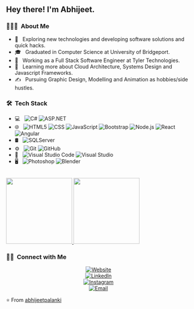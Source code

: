<h2> Hey there! I'm Abhijeet.</h2>

<h3> 👨🏻‍💻 &nbsp;About Me </h3>

- 🤔 &nbsp; Exploring new technologies and developing software solutions and quick hacks.
- 🎓 &nbsp; Graduated in Computer Science at University of Bridgeport.
- 💼 &nbsp; Working as a Full Stack Software Engineer at Tyler Technologies.
- 🌱 &nbsp; Learning more about Cloud Architecture, Systems Design and Javascript Frameworks.
- ✍️ &nbsp; Pursuing Graphic Design, Modelling and Animation as hobbies/side hustles.

<h3> 🛠 &nbsp;Tech Stack</h3>

- 💻 &nbsp;
  ![C#](https://img.shields.io/badge/-C#-333333?style=flat&logo=csharp)
  ![ASP.NET](https://img.shields.io/badge/-ASP.NET-333333?style=flat&logo=asp.net)
- 🌐 &nbsp;
  ![HTML5](https://img.shields.io/badge/-HTML5-333333?style=flat&logo=HTML5)
  ![CSS](https://img.shields.io/badge/-CSS-333333?style=flat&logo=CSS3&logoColor=1572B6)
  ![JavaScript](https://img.shields.io/badge/-JavaScript-333333?style=flat&logo=javascript)
  ![Bootstrap](https://img.shields.io/badge/-Bootstrap-333333?style=flat&logo=bootstrap&logoColor=563D7C)
  ![Node.js](https://img.shields.io/badge/-Node.js-333333?style=flat&logo=node.js)
  ![React](https://img.shields.io/badge/-React-333333?style=flat&logo=react)
  ![Angular](https://img.shields.io/badge/-Angular-333333?style=flat&logo=angular)
- 🛢 &nbsp;
  ![SQLServer](https://img.shields.io/badge/-SQLServer-333333?style=flat&logo=sqlserver)
- ⚙️ &nbsp;
  ![Git](https://img.shields.io/badge/-Git-333333?style=flat&logo=git)
  ![GitHub](https://img.shields.io/badge/-GitHub-333333?style=flat&logo=github)
- 🔧 &nbsp;
  ![Visual Studio Code](https://img.shields.io/badge/-Visual%20Studio%20Code-333333?style=flat&logo=visual-studio-code&logoColor=007ACC)
  ![Visual Studio](https://img.shields.io/badge/-Visual%20Studio-333333?style=flat&logo=visual-studio&logoColor=007ACC)
- 🖥 &nbsp;
  ![Photoshop](https://img.shields.io/badge/-Photoshop-333333?style=flat&logo=adobe-photoshop)
  ![Blender](https://img.shields.io/badge/-Blender-333333?style=flat&logo=blender)

<br/>

<a href="https://github.com/abhijeetpalanki">
  <img height="180em" src="https://github-readme-stats.vercel.app/api?username=abhijeetpalanki&theme=buefy&show_icons=true" />
  <img height="180em" src="https://github-readme-stats.vercel.app/api/top-langs/?username=abhijeetpalanki&theme=buefy&layout=compact" />
</a>

<br/>

<h3> 🤝🏻 &nbsp;Connect with Me </h3>

<p align="center">
<a href="https://abhijeetpalanki.github.io/me/"><img alt="Website" src="https://img.shields.io/badge/Website-https://abhijeetpalanki.github.io/me-blue?style=flat-square&logo=google-chrome"></a> <br />
<a href="https://www.linkedin.com/in/abhijeetpalanki/"><img alt="LinkedIn" src="https://img.shields.io/badge/LinkedIn-Abhijeet%20Palanki%20-blue?style=flat-square&logo=linkedin"></a> <br />
<a href="https://www.instagram.com/abhijeet.palanki/"><img alt="Instagram" src="https://img.shields.io/badge/Instagram-abhijeet.palanki-blue?style=flat-square&logo=instagram"></a> <br />
<a href="mailto:abhijeet.palanki9@gmail.com"><img alt="Email" src="https://img.shields.io/badge/Email-abhijeet.palanki9@gmail.com-blue?style=flat-square&logo=gmail"></a>
</p>

⭐️ From [abhijeetpalanki](https://github.com/AVS1508)
